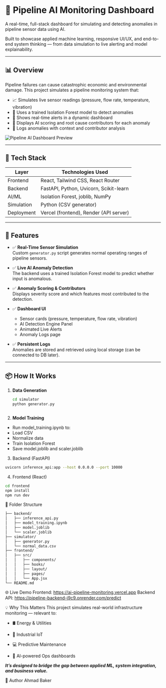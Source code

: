 # 🔧 Pipeline AI Monitoring Dashboard

A real-time, full-stack dashboard for simulating and detecting anomalies in pipeline sensor data using AI.

Built to showcase applied machine learning, responsive UI/UX, and end-to-end system thinking — from data simulation to live alerting and model explainability.

---

## 📊 Overview

Pipeline failures can cause catastrophic economic and environmental damage. This project simulates a pipeline monitoring system that:

- 📈 Simulates live sensor readings (pressure, flow rate, temperature, vibration)
- 🤖 Uses a trained Isolation Forest model to detect anomalies
- 🚨 Shows real-time alerts in a dynamic dashboard
- 🧠 Displays AI scoring and root cause contributors for each anomaly
- 🧾 Logs anomalies with context and contributor analysis

![Pipeline AI Dashboard Preview](https://i.imgur.com/69Bmb4J.jpeg)

---

## 🧰 Tech Stack

| Layer        | Technologies Used                      |
|--------------|-----------------------------------------|
| Frontend     | React, Tailwind CSS, React Router       |
| Backend      | FastAPI, Python, Uvicorn, Scikit-learn  |
| AI/ML        | Isolation Forest, joblib, NumPy         |
| Simulation   | Python (CSV generator)                  |
| Deployment   | Vercel (frontend), Render (API server)  |

---

## 🚀 Features

- ✅ **Real-Time Sensor Simulation**  
  Custom `generator.py` script generates normal operating ranges of pipeline sensors.

- ✅ **Live AI Anomaly Detection**  
  The backend uses a trained Isolation Forest model to predict whether input is anomalous.

- ✅ **Anomaly Scoring & Contributors**  
  Displays severity score and which features most contributed to the detection.

- ✅ **Dashboard UI**  
  - Sensor cards (pressure, temperature, flow rate, vibration)
  - AI Detection Engine Panel
  - Animated Live Alerts
  - Anomaly Logs page

- ✅ **Persistent Logs**  
  Anomalies are stored and retrieved using local storage (can be connected to DB later).

---

## 📦 How It Works

1. **Data Generation**
   ```bash
   cd simulator
   python generator.py

   

2. **Model Training**
  - Run model_training.ipynb to:
   - Load CSV
   - Normalize data
   - Train Isolation Forest
   - Save model.joblib and scaler.joblib

3. Backend (FastAPI)
```bash
uvicorn inference_api:app --host 0.0.0.0 --port 10000
```
4. Frontend (React)
```bash
cd frontend
npm install
npm run dev
```

📂 Folder Structure
```bash
├── backend/
│   ├── inference_api.py
│   ├── model_training.ipynb
│   ├── model.joblib
│   └── scaler.joblib
├── simulator/
│   ├── generator.py
│   └── normal_data.csv
├── frontend/
│   ├── src/
│   │   ├── components/
│   │   ├── hooks/
│   │   ├── layout/
│   │   ├── pages/
│   │   └── App.jsx
└── README.md
```

🌐 Live Demo
Frontend: https://ai-pipeline-monitoring.vercel.app
Backend API: https://pipeline-backend-j9c9.onrender.com/predict

💡 Why This Matters
This project simulates real-world infrastructure monitoring — relevant to:

- 🛢 Energy & Utilities

- 🧯 Industrial IoT

- 💻 Predictive Maintenance

- 🧠 AI-powered Ops dashboards

_**It’s designed to bridge the gap between applied ML, system integration, and business value.**_

👤 Author
Ahmad Baker
